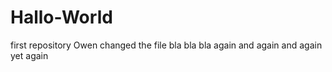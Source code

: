 # Hallo-World
first repository
Owen changed the file bla bla bla
again
and again
and again 
yet again
